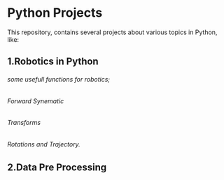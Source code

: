 # Python Projects
This repository, contains several projects about various topics in Python, like:

## 1.Robotics in Python
###### some usefull functions for robotics;
###### Forward Synematic
###### Transforms
###### Rotations and Trajectory.

## 2.Data Pre Processing

